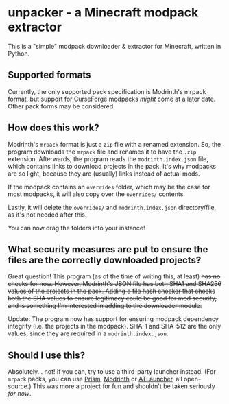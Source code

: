 # unpacker - a Minecraft modpack extractor

This is a "simple" modpack downloader & extractor for Minecraft, written in Python.

## Supported formats

Currently, the only supported pack specification is Modrinth's mrpack format, but support for CurseForge modpacks *might* come at a later date.
Other pack forms may be considered.

## How does this work?

Modrinth's `mrpack` format is just a `zip` file with a renamed extension. So, the program downloads the `mrpack` file and renames it to have the `.zip` extension.
Afterwards, the program reads the `modrinth.index.json` file, which contains links to download projects in the pack. It's why modpacks are so light, because they are (usually) links instead of actual mods.

If the modpack contains an `overrides` folder, which may be the case for most modpacks, it will also copy over the `overrides/` contents.

Lastly, it will delete the `overrides/` and `modrinth.index.json` directory/file, as it's not needed after this.

You can now drag the folders into your instance!

## What security measures are put to ensure the files are the correctly downloaded projects?

Great question! This program (as of the time of writing this, at least) ~~has no checks for now. However, Modrinth's JSON file has both SHA1 and SHA256 values of the projects in the pack. Adding a file hash checker that checks both the SHA values to ensure legitimacy could be good for mod security, and is something I'm interested in adding to the downloader module.~~

Update: The program now has support for ensuring modpack dependency integrity (i.e. the projects in the modpack). SHA-1 and SHA-512 are the only values, since they are required in a `modrinth.index.json`.

## Should I use this?

Absolutely... not! If you can, try to use a third-party launcher instead. (For `mrpack` packs, you can use [Prism](https://prismlauncher.org), [Modrinth](https://modrinth.com/app) or [ATLauncher](https://atlauncher.com), all open-source.) This was more a project for fun and shouldn't be taken seriously *for now*.
